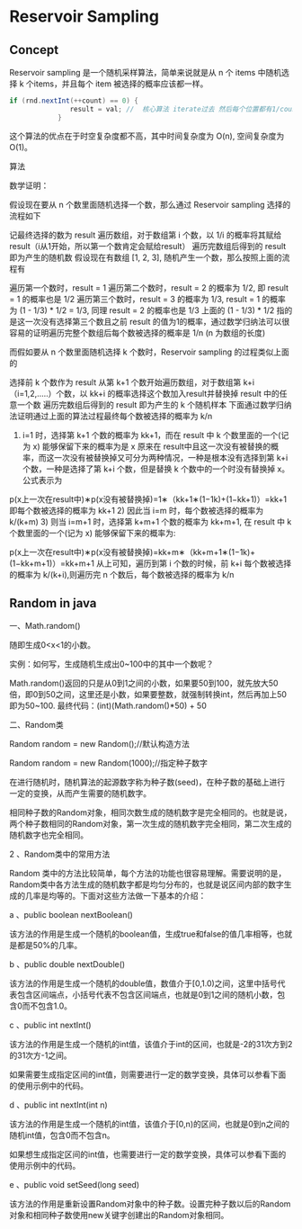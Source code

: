 # Reservoir Sampling

## Concept

Reservoir sampling 是一个随机采样算法，简单来说就是从 n 个 items 中随机选择 k 个items，并且每个 item 被选择的概率应该都一样。



```java
if (rnd.nextInt(++count) == 0) {
               result = val; //  核心算法 iterate过去 然后每个位置都有1/count的概率来赋值
            }
```



这个算法的优点在于时空复杂度都不高，其中时间复杂度为 O(n), 空间复杂度为 O(1)。

算法

数学证明：

假设现在要从 n 个数里面随机选择一个数，那么通过 Reservoir sampling 选择的流程如下

记最终选择的数为 result
遍历数组，对于数组第 i 个数，以 1/i 的概率将其赋给result（i从1开始，所以第一个数肯定会赋给result）
遍历完数组后得到的 result 即为产生的随机数
假设现在有数组 [1, 2, 3], 随机产生一个数，那么按照上面的流程有

遍历第一个数时，result = 1
遍历第二个数时，result = 2 的概率为 1/2, 即 result = 1 的概率也是 1/2
遍历第三个数时，result = 3 的概率为 1/3, result = 1 的概率为 (1 - 1/3) * 1/2 = 1/3, 同理 result = 2 的概率也是 1/3
上面的 (1 - 1/3) * 1/2 指的是这一次没有选择第三个数且之前 result 的值为1的概率，通过数学归纳法可以很容易的证明遍历完整个数组后每个数被选择的概率是 1/n (n 为数组的长度)

而假如要从 n 个数里面随机选择 k 个数时，Reservoir sampling 的过程类似上面的

选择前 k 个数作为 result
从第 k+1 个数开始遍历数组，对于数组第 k+i（i=1,2,…..）个数，以 kk+i 的概率选择这个数加入result并替换掉 result 中的任意一个数
遍历完数组后得到的 result 即为产生的 k 个随机样本
下面通过数学归纳法证明通过上面的算法过程最终每个数被选择的概率为 k/n
1) i=1 时，选择第 k+1 个数的概率为 kk+1，而在 result 中 k 个数里面的一个(记为 x) 能够保留下来的概率为是 x 原来在 result中且这一次没有被替换的概率，而这一次没有被替换掉又可分为两种情况，一种是根本没有选择到第 k+i 个数，一种是选择了第 k+i 个数，但是替换 k 个数中的一个时没有替换掉 x。公式表示为

p(x上一次在result中)∗p(x没有被替换掉)=1∗（kk+1∗(1−1k)+(1−kk+1)）=kk+1
即每个数被选择的概率为 kk+1
2) 因此当 i=m 时，每个数被选择的概率为 k/(k+m)
3) 则当 i=m+1 时，选择第 k+m+1 个数的概率为 kk+m+1, 在 result 中 k 个数里面的一个(记为 x) 能够保留下来的概率为:

p(x上一次在result中)∗p(x没有被替换掉)=kk+m∗（kk+m+1∗(1−1k)+(1−kk+m+1)）=kk+m+1
从上可知，遍历到第 i 个数的时候，前 k+i 每个数被选择的概率为 k/(k+i),则遍历完 n 个数后，每个数被选择的概率为 k/n



## Random in java

一、Math.random()

随即生成0<x<1的小数。

实例：如何写，生成随机生成出0~100中的其中一个数呢？

​    Math.random()返回的只是从0到1之间的小数，如果要50到100，就先放大50倍，即0到50之间，这里还是小数，如果要整数，就强制转换int，然后再加上50即为50~100.
最终代码：(int)(Math.random()*50) + 50

 

二、Random类

Random random = new Random();//默认构造方法

Random random = new Random(1000);//指定种子数字

在进行随机时，随机算法的起源数字称为种子数(seed)，在种子数的基础上进行一定的变换，从而产生需要的随机数字。

相同种子数的Random对象，相同次数生成的随机数字是完全相同的。也就是说，两个种子数相同的Random对象，第一次生成的随机数字完全相同，第二次生成的随机数字也完全相同。

 

2 、Random类中的常用方法

Random 类中的方法比较简单，每个方法的功能也很容易理解。需要说明的是，Random类中各方法生成的随机数字都是均匀分布的，也就是说区间内部的数字生成的几率是均等的。下面对这些方法做一下基本的介绍：

a 、public boolean nextBoolean()

该方法的作用是生成一个随机的boolean值，生成true和false的值几率相等，也就是都是50%的几率。

b 、public double nextDouble()

该方法的作用是生成一个随机的double值，数值介于[0,1.0)之间，这里中括号代表包含区间端点，小括号代表不包含区间端点，也就是0到1之间的随机小数，包含0而不包含1.0。

 

c 、public int nextInt()

该方法的作用是生成一个随机的int值，该值介于int的区间，也就是-2的31次方到2的31次方-1之间。

如果需要生成指定区间的int值，则需要进行一定的数学变换，具体可以参看下面的使用示例中的代码。

d 、public int nextInt(int n)

该方法的作用是生成一个随机的int值，该值介于[0,n)的区间，也就是0到n之间的随机int值，包含0而不包含n。

如果想生成指定区间的int值，也需要进行一定的数学变换，具体可以参看下面的使用示例中的代码。

e 、public void setSeed(long seed)

该方法的作用是重新设置Random对象中的种子数。设置完种子数以后的Random对象和相同种子数使用new关键字创建出的Random对象相同。